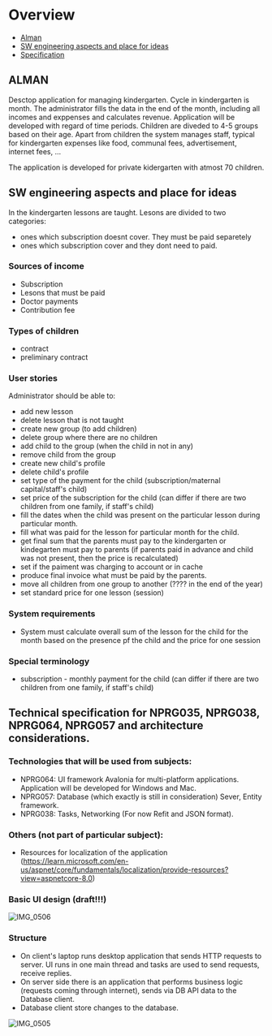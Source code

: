 # Overview
- [Alman](#alman)
- [SW engineering aspects and place for ideas](#sw-engineering-aspects-and-place-for-ideas)
- [Specification](#technologies-that-will-be-used-from-subjects)

## ALMAN
Desctop application for managing kindergarten. Cycle in kindergarten is month. The administrator fills the data in the end of the month, including all incomes and exppenses and calculates revenue.
Application will be developed with regard of time periods. Children are diveded to 4-5 groups based on their age. Apart from children the system manages staff, typical for kindergarten expenses like food, communal fees, advertisement, internet fees, ... 

The application is developed for private kidergarten with atmost 70 children. 

## SW engineering aspects and place for ideas

In the kindergarten lessons are taught. Lesons are divided to two categories: 
- ones which subscription doesnt cover. They must be paid separetely
- ones which subscription cover and they dont need to paid.

### Sources of income
- Subscription
- Lesons that must be paid
- Doctor payments
- Contribution fee

### Types of children
- contract
- preliminary contract

### User stories
Administrator should be able to:
- add new lesson
- delete lesson that is not taught
- create new group (to add children)
- delete group where there are no children
- add child to the group (when the child in not in any)
- remove child from the group
- create new child's profile
- delete child's profile
- set type of the payment for the child (subscription/maternal capital/staff's child)
- set price of the subscription for the child (can differ if there are two children from one family, if staff's child)
- fill the dates when the child was present on the particular lesson during particular month.
- fill what was paid for the lesson for particular month for the child.
- get final sum that the parents must pay to the kindergarten or kindegarten must pay to parents (if parents paid in advance and child was not present, then the price is recalculated)
- set if the paiment was charging to account or in cache
- produce final invoice what must be paid by the parents.
- move all children from one group to another (???? in the end of the year)
- set standard price for one lesson (session)

### System requirements
- System must calculate overall sum of the lesson for the child for the month based on the presence pf the child and the price for one session

### Special terminology
- subscription - monthly payment for the child (can differ if there are two children from one family, if staff's child)

## Technical specification for NPRG035, NPRG038, NPRG064, NPRG057 and architecture considerations.
### Technologies that will be used from subjects:
- NPRG064: UI framework Avalonia for multi-platform applications. Application will be developed for Windows and Mac.
- NPRG057: Database (which exactly is still in consideration) Sever, Entity framework.
- NPRG038: Tasks, Networking (For now Refit and JSON format).
### Others (not part of particular subject):
- Resources for localization of the application (https://learn.microsoft.com/en-us/aspnet/core/fundamentals/localization/provide-resources?view=aspnetcore-8.0)

### Basic UI design (draft!!!)
![IMG_0506](https://github.com/boba-buba/alman/assets/120932204/70cbacfd-dc18-4d44-88ff-99bd4d78960b)

### Structure
- On client's laptop runs desktop application that sends HTTP requests to server. UI runs in one main thread and tasks are used to send requests, receive replies. 
- On server side there is an application that performs business logic (requests coming through internet), sends via DB API data to the Database client.
- Database client store changes to the database.

![IMG_0505](https://github.com/boba-buba/alman/assets/120932204/30f45edf-8d18-47a9-90a3-aa64650b2035)



